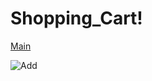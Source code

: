 # Shopping_Cart!
[Main](https://github.com/abouzarijaz89/Shopping_Cart/assets/126200219/c2ee897b-df42-439e-8d43-9f63679b3b79)

![Add](https://github.com/abouzarijaz89/Shopping_Cart/assets/126200219/f89410f2-9fd0-41dd-9d53-308ebf3e096a)
